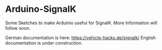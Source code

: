 # Arduino-SignalK
Some Sketches to make Arduinio useful for SignalK. More Information will follow soon.

German documentation is here: https://vehicle-hacks.de/signalk/
English documentation is under construction.
